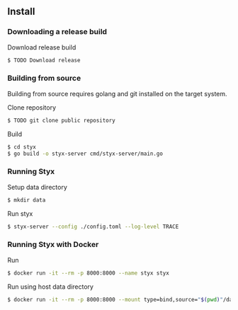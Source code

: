 Install
-------

### Downloading a release build

Download release build

```bash
$ TODO Download release 
```

### Building from source

Building from source requires golang and git installed on the target system. 

Clone repository

```bash
$ TODO git clone public repository
```

Build
```bash
$ cd styx
$ go build -o styx-server cmd/styx-server/main.go 
```

### Running Styx

Setup data directory

```bash
$ mkdir data
```

Run styx

```bash
$ styx-server --config ./config.toml --log-level TRACE
```

### Running Styx with Docker

Run

```bash
$ docker run -it --rm -p 8000:8000 --name styx styx
```

Run using host data directory

```bash
$ docker run -it --rm -p 8000:8000 --mount type=bind,source="$(pwd)"/data,target=/data --name styx styx
```